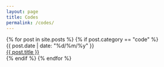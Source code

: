 ```yaml
---
layout: page
title: Codes
permalink: /codes/
---
```


<section class="post-list">
  {% for post in site.posts %}
    {% if post.category == "code" %}
    <article class="post-item">
      <span class="post-meta date-label">{{ post.date | date: "%d/%m/%y" }}</span>
      <div class="article-title"><a class="post-link" href="{{ post.url | prepend: site.baseurl | prepend: site.url }}">{{ post.title }}</a></div>
    </article>
    {% endif %}
  {% endfor %}
</section>
